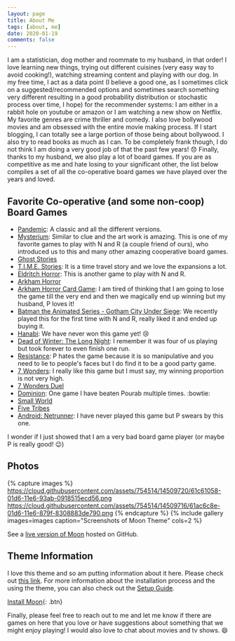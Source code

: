 ```yaml
---
layout: page
title: About Me
tags: [about, me]
date: 2020-01-19
comments: false
---
```


I am a statistician, dog mother and roommate to my husband, in that order! I love learning new things, trying out different cuisines (very easy way to avoid cooking!), watching streaming content and playing with our dog. In my free time, I act as a data point (I believe a good one, as I sometimes click on a suggested/recommended options and sometimes search something very different resulting in a good probability distribution or stochastic process over time, I hope) for the recommender systems: I am either in a rabbit hole on youtube or amazon or I am watching a new show on Netflix. My favorite genres are crime thriller and comedy. I also love bollywood movies and am obsessed with the entire movie making process. If I start blogging, I can totally see a large portion of those being about bollywood. I also try to read books as much as I can. To be completely frank though, I do not think I am doing a very good job of that the past few years! :disappointed: Finally, thanks to my husband, we also play a lot of board games. If you are as competitive as me and hate losing to your significant other, the list below compiles a set of all the co-operative board games we have played over the years and loved.

## Favorite Co-operative (and some non-coop) Board Games
* [Pandemic](https://boardgamegeek.com/boardgame/30549/pandemic): A classic and all the different versions.
* [Mysterium](https://boardgamegeek.com/boardgame/181304/mysterium): Similar to clue and the art work is amazing. This is one of my favorite games to play with N and R (a couple friend of ours), who introduced us to this and many other amazing cooperative board games.
* [Ghost Stories](https://boardgamegeek.com/boardgame/37046/ghost-stories)
* [T.I.M.E. Stories](https://boardgamegeek.com/boardgame/146508/time-stories): It is a time travel story and we love the expansions a lot.
* [Eldritch Horror](https://boardgamegeek.com/boardgame/146021/eldritch-horror): This is another game to play with N and R. 
* [Arkham Horror](https://boardgamegeek.com/boardgame/15987/arkham-horror)
* [Arkham Horror Card Game](https://boardgamegeek.com/boardgame/205637/arkham-horror-card-game): I am tired of thinking that I am going to lose the game till the very end and then we magically end up winning but my husband, P loves it!
* [Batman the Animated Series - Gotham City Under Siege](https://boardgamegeek.com/boardgame/252693/batman-animated-series-gotham-city-under-siege): We recently played this for the first time with N and R, really liked it and ended up buying it. 
* [Hanabi](https://boardgamegeek.com/boardgame/98778/hanabi): We have never won this game yet! :cry:
* [Dead of Winter: The Long Night](https://boardgamegeek.com/boardgame/193037/dead-winter-long-night): I remember it was four of us playing but took forever to even finish one run.
* [Resistance](https://boardgamegeek.com/boardgame/41114/resistance): P hates the game because it is so manipulative and you need to lie to people's faces but I do find it to be a good party game.
* [7 Wonders](https://boardgamegeek.com/boardgame/68448/7-wonders): I really like this game but I must say, my winning proportion is not very high. 
* [7 Wonders Duel](https://boardgamegeek.com/boardgame/173346/7-wonders-duel)
* [Dominion](https://boardgamegeek.com/boardgame/36218/dominion): One game I have beaten Pourab multiple times. :bowtie:
* [Small World](https://boardgamegeek.com/boardgame/40692/small-world)
* [Five Tribes](https://boardgamegeek.com/boardgame/157354/five-tribes)
* [Android: Netrunner](https://boardgamegeek.com/boardgame/124742/android-netrunner): I have never played this game but P swears by this one.

I wonder if I just showed that I am a very bad board game player (or maybe P is really good! :wink:)
## Photos

{% capture images %}
    https://cloud.githubusercontent.com/assets/754514/14509720/61c61058-01d6-11e6-93ab-0918515ecd56.png
    https://cloud.githubusercontent.com/assets/754514/14509716/61ac6c8e-01d6-11e6-879f-8308883de790.png
{% endcapture %}
{% include gallery images=images caption="Screenshots of Moon Theme" cols=2 %}

See a [live version of Moon](http://taylantatli.github.io/Moon) hosted on GitHub.

## Theme Information

I love this theme and so am putting information about it here. Please check out [this link](https://taylantatli.github.io/Moon/). For more information about the installation process and the using the theme, you can also check out the [Setup Guide](http://taylantatli.me/Moon/moon-theme/).
      
[Install Moon](https://github.com/TaylanTatli/Moon){: .btn}

Finally, please feel free to reach out to me and let me know if there are games on here that you love or have suggestions about something that we might enjoy playing! I would also love to chat about movies and tv shows. :smile:
